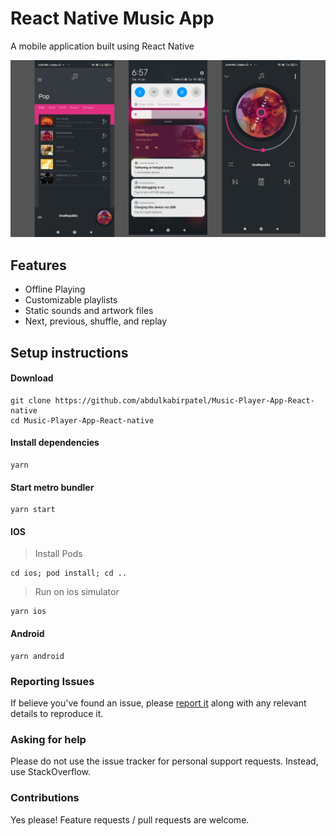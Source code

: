 # React Native Music App

A mobile application built using React Native

![screenshots of example app](https://github.com/abdulkabirpatel/Music-Player-App-React-native/blob/master/images/screenshot1.png)

## Features

- Offline Playing
- Customizable playlists
- Static sounds and artwork files
- Next, previous, shuffle, and replay

## Setup instructions

#### Download
```console
git clone https://github.com/abdulkabirpatel/Music-Player-App-React-native
cd Music-Player-App-React-native
```

#### Install dependencies
```console
yarn
```

#### Start metro bundler
```console
yarn start
```

#### IOS
> Install Pods
```console
cd ios; pod install; cd ..
```
> Run on ios simulator
```console
yarn ios
```

#### Android
```console
yarn android
```

### Reporting Issues
If believe you've found an issue, please [report it](https://github.com/abdulkabirpatel/Music-Player-App-React-native/issues) along with any relevant details to reproduce it.

### Asking for help 
Please do not use the issue tracker for personal support requests. Instead, use StackOverflow.

### Contributions 
Yes please! Feature requests / pull requests are welcome.
